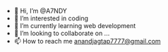 - 👋 Hi, I’m @A7NDY
- 👀 I’m interested in coding 
- 🌱 I’m currently learning web development
- 💞️ I’m looking to collaborate on ...
- 📫 How to reach me anandjagtap7777@gmail.com


<!---
A7NDY/A7NDY is a ✨ special ✨ repository because its `README.md` (this file) appears on your GitHub profile.
You can click the Preview link to take a look at your changes.
--->
